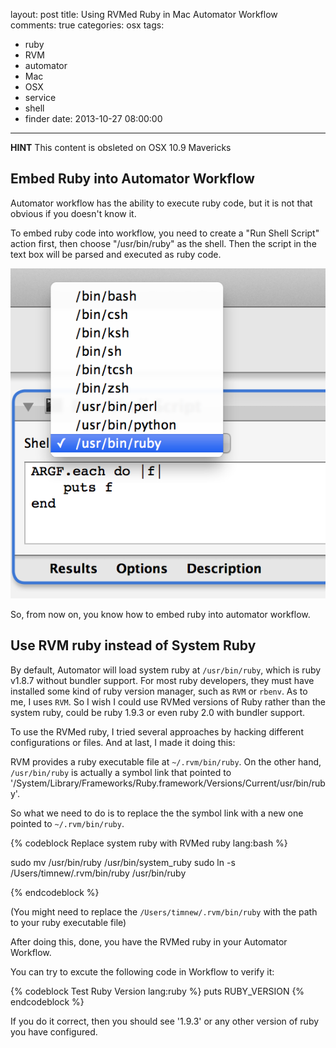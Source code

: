 layout: post
title: Using RVMed Ruby in Mac Automator Workflow
comments: true
categories: osx
tags:
  - ruby
  - RVM
  - automator
  - Mac
  - OSX
  - service
  - shell
  - finder
date: 2013-10-27 08:00:00
---
**HINT** This content is obsleted on OSX 10.9 Mavericks

## Embed Ruby into Automator Workflow

Automator workflow has the ability to execute ruby code, but it is not that obvious if you doesn't know it.

To embed ruby code into workflow, you need to create a "Run Shell Script" action first, then choose "/usr/bin/ruby" as the shell. Then the script in the text box will be parsed and executed as ruby code.

![Ruby In Automator](/blog/2013/10/27/using-rvmed-ruby-in-mac-automator-workflow/ruby_in_automator.png)

So, from now on, you know how to embed ruby into automator workflow.

## Use RVM ruby instead of System Ruby

By default, Automator will load system ruby at `/usr/bin/ruby`, which is ruby v1.8.7 without bundler support. For most ruby developers, they must have installed some kind of ruby version manager, such as `RVM` or `rbenv`. As to me, I uses `RVM`. So I wish I could use RVMed versions of Ruby rather than the system ruby, could be ruby 1.9.3 or even ruby 2.0 with bundler support.

To use the RVMed ruby, I tried several approaches by hacking different configurations or files. And at last, I made it doing this:

RVM provides a ruby executable file at `~/.rvm/bin/ruby`. On the other hand, `/usr/bin/ruby` is actually a symbol link that pointed to '/System/Library/Frameworks/Ruby.framework/Versions/Current/usr/bin/ruby'. 

So what we need to do is to replace the the symbol link with a new one pointed to `~/.rvm/bin/ruby`.

{% codeblock Replace system ruby with RVMed ruby lang:bash %}

sudo mv /usr/bin/ruby /usr/bin/system_ruby
sudo ln -s /Users/timnew/.rvm/bin/ruby /usr/bin/ruby

{% endcodeblock %}

(You might need to replace the `/Users/timnew/.rvm/bin/ruby` with the path to your ruby executable file)

After doing this, done, you have the RVMed ruby in your Automator Workflow.

You can try to excute the following code in Workflow to verify it:

{% codeblock Test Ruby Version lang:ruby %}
puts RUBY_VERSION
{% endcodeblock %}

If you do it correct, then you should see '1.9.3' or any other version of ruby you have configured.
